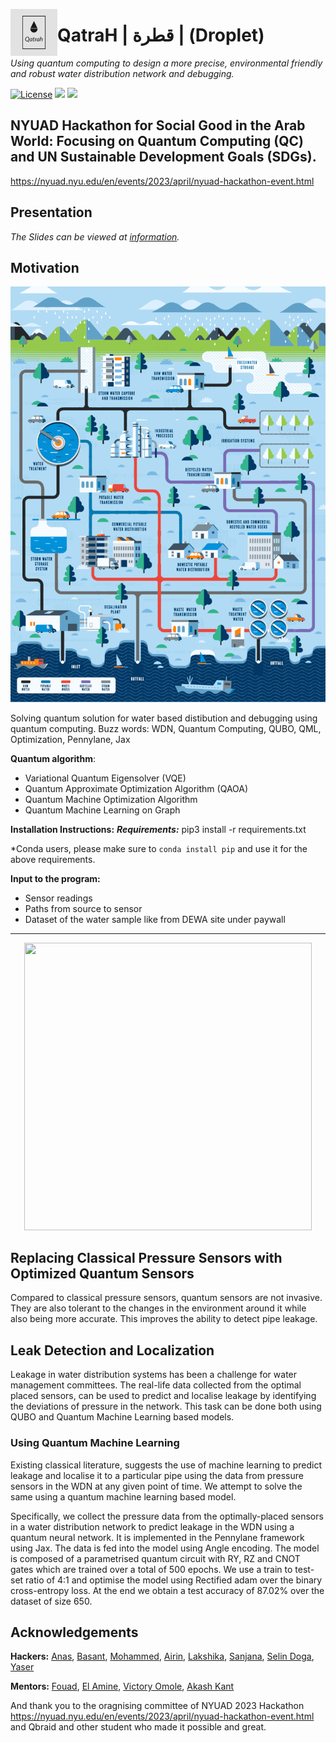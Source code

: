 <a href="url"><img src="https://github.com/qcswat/qatrah/blob/main/img/Qatrah-logos.jpeg" align="left" height="75" width="75" ></a>

# QatraH | قطرة | (Droplet)

_Using quantum computing to design a more precise, environmental friendly and robust water distribution network and debugging._

[![License](https://img.shields.io/github/license/Qiskit/qiskit-terra.svg?style=popout-square)](https://www.gnu.org/licenses/) [![](https://img.shields.io/github/release/qcswat/qatrah.svg?style=popout-square)](https://pypi.org/project/qatrah/0.1.0/)
[![](https://img.shields.io/github/page/Qiskit/qiskit-terra.svg?style=popout-square)](https://qcswat.github.io/qatrah/)

## NYUAD Hackathon for Social Good in the Arab World: Focusing on Quantum Computing (QC) and UN Sustainable Development Goals (SDGs).

https://nyuad.nyu.edu/en/events/2023/april/nyuad-hackathon-event.html

## Presentation
*The Slides can be viewed at [information](https://www.canva.com/design/DAFheTueBTE/iKTIXVJDEhtiVuoBL80QyA/edit?utm_content=DA%5B%E2%80%A6%5Dm_campaign%3Ddesignshare&utm_medium=link2&utm_source=sharebutton).*



## Motivation

![alt text](https://github.com/qcswat/qatrah/blob/main/img/water.gif)

Solving quantum solution for water based distibution and debugging using quantum computing.
Buzz words: WDN, Quantum Computing, QUBO, QML, Optimization, Pennylane, Jax

**Quantum algorithm**:

- Variational Quantum Eigensolver (VQE)
- Quantum Approximate Optimization Algorithm (QAOA)
- Quantum Machine Optimization Algorithm
- Quantum Machine Learning on Graph

**Installation Instructions:**
**_Requirements:_**
pip3 install -r requirements.txt

\*Conda users, please make sure to `conda install pip` and use it for the above requirements.

**Input to the program:**

- Sensor readings
- Paths from source to sensor
- Dataset of the water sample like from DEWA site under paywall

---

<p align="center">
  <img width="460" height="460" src="https://github.com/qcswat/qatrah/blob/main/WDN_20animation.gif">
</p>

## Replacing Classical Pressure Sensors with Optimized Quantum Sensors

Compared to classical pressure sensors, quantum sensors are not invasive. They are also tolerant to the changes in the environment around it while also being more accurate. This improves the ability to detect pipe leakage.

## Leak Detection and Localization

Leakage in water distribution systems has been a challenge for water management committees. The real-life data collected from the optimal placed sensors, can be used to predict and localise leakage by identifying the deviations of pressure in the network. This task can be done both using QUBO and Quantum Machine Learning based models.

### Using Quantum Machine Learning

Existing classical literature, suggests the use of machine learning to predict leakage and localise it to a particular pipe using the data from pressure sensors in the WDN at any given point of time. We attempt to solve the same using a quantum machine learning based model.

Specifically, we collect the pressure data from the optimally-placed sensors in a water distribution network to predict leakage in the WDN using a quantum neural network. It is implemented in the Pennylane framework using Jax. The data is fed into the model using Angle encoding. The model is composed of a parametrised quantum circuit with RY, RZ and CNOT gates which are trained over a total of 500 epochs. We use a train to test-set ratio of 4:1 and optimise the model using Rectified adam over the binary cross-entropy loss. At the end we obtain a test accuracy of 87.02% over the dataset of size 650.

## Acknowledgements

**Hackers:**
[Anas](https://github.com/AnasMM19), [Basant](https://github.com/Basant-Elhussein), [Mohammed](https://github.com/Mouhamedaminegarrach), [Airin](https://github.com/Rainiko66), [Lakshika](https://github.com/rathilakshika), [Sanjana](https://github.com/Sanjana-Nambiar), [Selin Doga](https://github.com/selindoga), [Yaser](https://github.com/YaserAlOsh)

**Mentors:**
[Fouad](https://github.com/fo-ui), [El Amine](https://github.com/qdevpsi3), [Victory Omole](https://github.com/vtomole), [Akash Kant](https://github.com/akashkthkr)

And thank you to the oragnising committee of NYUAD 2023 Hackathon https://nyuad.nyu.edu/en/events/2023/april/nyuad-hackathon-event.html and Qbraid and other student who made it possible and great.
